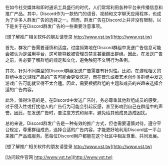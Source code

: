 在如今社交媒体和即时通讯工具盛行的时代，人们常常利用各种平台来传播信息和推广产品。其中，Discord作为一款热门的语音、视频和文字聊天应用程序，也成为了许多人群发广告的选择之一。然而，群发广告在Discord上并非没有限制，以下是关于在Discord群发广告的一些重要注意事项。

[想了解推广相关软件的朋友请登录 http://www.vst.tw](http://www.vst.tw)

首先，群发广告需要谨慎和适度。过度频繁地在Discord群组中发送广告信息可能会被认为是滥用平台，这可能导致被管理员禁言甚至踢出群组。因此，在发送广告之前，务必要了解群组的规定和文化，避免触犯不文明行为条例。

其次，针对不同类型的Discord群组发送广告需要有针对性。比如，在游戏相关的群组中发送游戏产品的广告可能会更受欢迎，而在音乐或者艺术创作类群组中发送游戏广告可能就显得不太合适。因此，需要根据群组的主题和成员的兴趣来选择合适的广告内容。

此外，值得注意的是，在Discord中发送广告时，务必尊重其他群组成员的感受。过于侵入性或打扰他人的广告行为可能会引起反感，甚至影响到自己在群组中的声誉。因此，在发送广告时，要注意方式和频率，避免给其他成员造成困扰。

总的来说，Discord群发广告是一种有效的推广方式，但也需要谨慎对待。遵守平台规定，尊重群组成员，选择合适的广告内容，才能更好地利用Discord这一平台来推广产品或服务。愿每位Discord用户都能在这个社区中相互尊重、共同发展。

[想了解推广相关软件的朋友请登录 http://www.vst.tw](http://www.vst.tw)


[访问软件官网 http://www.vst.tw](http://www.vst.tw)

